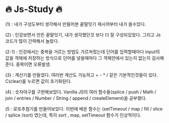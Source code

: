 # 🔥 Js-Study 🔥
(1) : 내가 구성도부터 생각해서 만들어본 끝말잇기 제시어부터 내가 쓸수있다.

(2) : 인강보면서 만든 끝말잇기, 내가 생각했던것 보다 더 잘 구성되있었다. 그리고 Js코드가 많이 간략해서 놀랐다.

(2-1) : 인강에서는 중복을 거르는 방법도 가르쳐줬는데 단어를 입력할때마다 input의 값을 객체에 저장하는 방식으로
        단어를 넣을때마다 그 객체안에서 있는지 없는지 검사해준다. 중복이면 오류발생.
  
(3) : 계산기를 만들었다. 여러번 계산도 가능하고 + - * / 같은 기본적인것들이 있다. C(clear)를 누르면 값이 초기화된다.      

(4) : 숫자야구를 구현해보았다. Vanilla JS의 여러 함수들(splice / push / Math / join / entries / Number / String / append / createElement)을 공부했다.

(5 : 로또추첨기를 만들어보았다. 이번에 배운 함수는 (setTimeout / map / fill / slice / splice /sort) 였는데, 특히 sort , map, setTimeout 함수가 인상적이다. 
